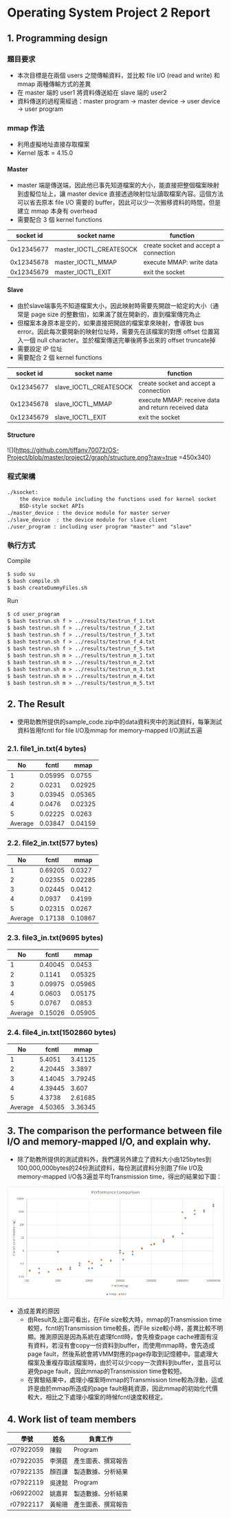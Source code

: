 # Operating System Project 2 Report
## 1. Programming design
### 題目要求
* 本次目標是在兩個 users 之間傳輸資料，並比較 file I/O (read and write) 和 mmap 兩種傳輸方式的差異
* 在 master 端的 user1 將資料傳送給在 slave 端的 user2
* 資料傳送的過程需經過：master program -> master device -> user device -> user program
### mmap 作法
* 利用虛擬地址直接存取檔案
* Kernel 版本 = 4.15.0
#### Master
* master 端是傳送端，因此他已事先知道檔案的大小，能直接把整個檔案映射到虛擬位址上，讓 master device 直接透過映射位址讀取檔案內容。這個方法可以省去原本 file I/O 需要的 buffer，因此可以少一次搬移資料的時間，但是建立 mmap 本身有 overhead
* 需要配合 3 個 kernel functions

|socket id | socket name| function|
|----------|------------|---------|
|0x12345677|master_IOCTL_CREATESOCK|create socket and accept a connection|
|0x12345678|master_IOCTL_MMAP|execute MMAP: write data
|0x12345679|master_IOCTL_EXIT|exit the socket

#### Slave
* 由於slave端事先不知道檔案大小，因此映射時需要先開啟一給定的大小（通常是 page size 的整數倍)，如果滿了就在開新的，直到檔案傳完為止
* 但檔案本身原本是空的，如果直接把開啟的檔案拿來映射，會導致 bus error。因此每次要開新的映射位址時，需要先在該檔案的對應 offset 位置寫入一個 null character。並於檔案傳送完畢後將多出來的 offset truncate掉
* 需要設定 IP 位址
* 需要配合 2 個 kernel functions

|socket id | socket name| function|
|----------|------------|---------|
|0x12345677|slave_IOCTL_CREATESOCK|create socket and accept a connection|
|0x12345678|slave_IOCTL_MMAP|execute MMAP: receive data and return received data
|0x12345679|slave_IOCTL_EXIT|exit the socket

#### Structure
![](https://github.com/tiffany70072/OS-Project/blob/master/project2/graph/structure.png?raw=true =450x340)


### 程式架構
 
```
./ksocket: 
    the device module including the functions used for kernel socket
    BSD-style socket APIs
./master_device : the device module for master server
./slave_device  : the device module for slave client
./user_program : including user program "master" and "slave"
```

### 執行方式
Compile
```
$ sudo su
$ bash compile.sh
$ bash createDummyFiles.sh
```
Run
```
$ cd user_program
$ bash testrun.sh f > ../results/testrun_f_1.txt
$ bash testrun.sh f > ../results/testrun_f_2.txt
$ bash testrun.sh f > ../results/testrun_f_3.txt
$ bash testrun.sh f > ../results/testrun_f_4.txt
$ bash testrun.sh f > ../results/testrun_f_5.txt
$ bash testrun.sh m > ../results/testrun_m_1.txt
$ bash testrun.sh m > ../results/testrun_m_2.txt
$ bash testrun.sh m > ../results/testrun_m_3.txt
$ bash testrun.sh m > ../results/testrun_m_4.txt
$ bash testrun.sh m > ../results/testrun_m_5.txt
```




## 2. The Result
* 使用助教所提供的sample_code.zip中的data資料夾中的測試資料，每筆測試資料皆用fcntl for file I/O及mmap for memory-mapped I/O測試五遍
### 2.1. file1_in.txt(4 bytes)

| No | fcntl | mmap |
| -------- | -------- | -------- | 
| 1     | 0.05995     | 0.0755     | 
| 2     | 0.0231     | 0.02925     | 
| 3     | 0.03945     | 0.05365     | 
| 4     | 0.0476     | 0.02325     |
| 5     | 0.02225     | 0.0263     |
| Average     | 0.03847     | 0.04159     |

### 2.2. file2_in.txt(577 bytes)

| No | fcntl | mmap |
| -------- | -------- | -------- | 
| 1     | 0.69205     | 0.0327     | 
| 2     | 0.02355     | 0.02285     | 
| 3     | 0.02445     | 0.0412     | 
| 4     | 0.0937     | 0.4199     |
| 5     | 0.02315     | 0.0267     |
| Average     | 0.17138     | 0.10867     |

### 2.3. file3_in.txt(9695 bytes)

| No | fcntl | mmap |
| -------- | -------- | -------- | 
| 1     | 0.40045     | 0.0453     | 
| 2     | 0.1141     | 0.05325     | 
| 3     | 0.09975     | 0.05965     | 
| 4     | 0.0603     | 0.05175     |
| 5     | 0.0767     | 0.0853     |
| Average     | 0.15026     | 0.05905     |
### 2.4. file4_in.txt(1502860 bytes)

| No | fcntl | mmap |
| -------- | -------- | -------- | 
| 1     | 5.4051     | 3.41125     | 
| 2     | 4.20445     | 3.3897     | 
| 3     | 4.14045     | 3.79245     | 
| 4     | 4.39445     | 3.607     |
| 5     | 4.3738     | 2.61685     |
| Average     | 4.50365     | 3.36345     |


## 3. The comparison the performance between file I/O and memory-mapped I/O, and explain why.
* 除了助教所提供的測試資料外，我們還另外建立了資料大小由125bytes到100,000,000bytes的24份測試資料，每份測試資料分別跑了file I/O及memory-mapped I/O各3遍並平均Transmission time，得出的結果如下圖：

![](https://github.com/tiffany70072/OS-Project/blob/master/project2/graph/valid_graph.png?raw=true)


* 造成差異的原因
    * 由Result及上圖可看出，在File size較大時，mmap的Transmission time較短，fcntl的Transmission time較長，而File size較小時，差異比較不明顯。推測原因是因為系統在處理fcntl時，會先檢查page cache裡面有沒有資料，若沒有會copy一份資料到buffer，而使用mmap時，會先造成page fault，然後系統會將VMM對應的page存取到記憶體中。當處理大檔案及重複存取該檔案時，由於可以少copy一次資料到buffer，並且可以避免page fault，因此mmap的Transmission time會較短。
    * 在實驗結果中，處理小檔案時mmap的Transmission time較為浮動，這或許是由於mmap所造成的page fault極耗資源，因此mmap的初始化代價較大，相比之下處理小檔案的時候fcntl速度較穩定。

## 4. Work list of team members
| 學號 | 姓名 | 負責工作 |
| -------- | -------- | -------- |
| r07922059 | 陳毅 | Program |
| r07922035 | 李漪莛 | 產生圖表、撰寫報告 |
| r07922135 | 顏百謙 | 製造數據、分析結果 |
| r07922119 | 吳達懿 | Program |
| r06922002 | 姚嘉昇 | 製造數據、分析結果 |
| r07922117 | 黃榆珊 | 產生圖表、撰寫報告 |
